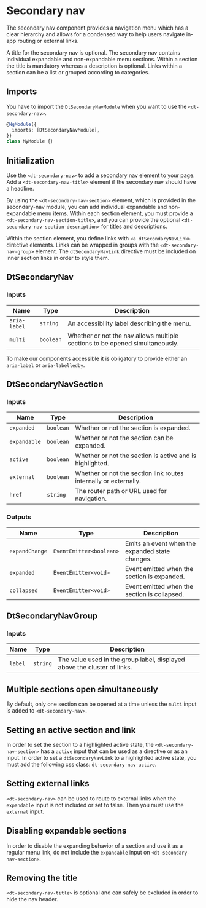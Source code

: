 # Secondary nav

The secondary nav component provides a navigation menu which has a clear
hierarchy and allows for a condensed way to help users navigate in-app routing
or external links.

<docs-source-example example="SecondaryNavDefaultExample"></docs-source-example>

A title for the secondary nav is optional. The secondary nav contains individual
expandable and non-expandable menu sections. Within a section the title is
mandatory whereas a description is optional. Links within a section can be a
list or grouped according to categories.

## Imports

You have to import the `DtSecondaryNavModule` when you want to use the
`<dt-secondary-nav>`.

```typescript
@NgModule({
  imports: [DtSecondaryNavModule],
})
class MyModule {}
```

## Initialization

Use the `<dt-secondary-nav>` to add a secondary nav element to your page. Add a
`<dt-secondary-nav-title>` element if the secondary nav should have a headline.

By using the `<dt-secondary-nav-section>` element, which is provided in the
secondary-nav module, you can add individual expandable and non-expandable menu
items. Within each section element, you must provide a
`<dt-secondary-nav-section-title>`, and you can provide the optional
`<dt-secondary-nav-section-description>` for titles and descriptions.

Within the section element, you define links with `<a dtSecondaryNavLink>`
directive elements. Links can be wrapped in groups with the
`<dt-secondary-nav-group>` element. The `dtSecondaryNavLink` directive must be
included on inner section links in order to style them.

## DtSecondaryNav

### Inputs

| Name         | Type      | Description                                                                  |
| ------------ | --------- | ---------------------------------------------------------------------------- |
| `aria-label` | `string`  | An accessibility label describing the menu.                                  |
| `multi`      | `boolean` | Whether or not the nav allows multiple sections to be opened simultaneously. |

To make our components accessible it is obligatory to provide either an
`aria-label` or `aria-labelledby`.

## DtSecondaryNavSection

### Inputs

| Name         | Type      | Description                                                      |
| ------------ | --------- | ---------------------------------------------------------------- |
| `expanded`   | `boolean` | Whether or not the section is expanded.                          |
| `expandable` | `boolean` | Whether or not the section can be expanded.                      |
| `active`     | `boolean` | Whether or not the section is active and is highlighted.         |
| `external`   | `boolean` | Whether or not the section link routes internally or externally. |
| `href`       | `string`  | The router path or URL used for navigation.                      |

### Outputs

| Name           | Type                    | Description                                     |
| -------------- | ----------------------- | ----------------------------------------------- |
| `expandChange` | `EventEmitter<boolean>` | Emits an event when the expanded state changes. |
| `expanded`     | `EventEmitter<void>`    | Event emitted when the section is expanded.     |
| `collapsed`    | `EventEmitter<void>`    | Event emitted when the section is collapsed.    |

## DtSecondaryNavGroup

### Inputs

| Name    | Type     | Description                                                              |
| ------- | -------- | ------------------------------------------------------------------------ |
| `label` | `string` | The value used in the group label, displayed above the cluster of links. |

## Multiple sections open simultaneously

By default, only one section can be opened at a time unless the `multi` input is
added to `<dt-secondary-nav>`.

<docs-source-example example="SecondaryNavMultiExample"></docs-source-example>

## Setting an active section and link

In order to set the section to a highlighted active state, the
`<dt-secondary-nav-section>` has a `active` input that can be used as a
directive or as an input. In order to set a `dtSecondaryNavLink` to a
highlighted active state, you must add the following css class:
`dt-secondary-nav-active`.

<docs-source-example example="SecondaryNavActiveExample"></docs-source-example>

## Setting external links

`<dt-secondary-nav>` can be used to route to external links when the
`expandable` input is not included or set to false. Then you must use the
`external` input.

<docs-source-example example="SecondaryNavExternalExample"></docs-source-example>

## Disabling expandable sections

In order to disable the expanding behavior of a section and use it as a regular
menu link, do not include the `expandable` input on
`<dt-secondary-nav-section>`.

<docs-source-example example="SecondaryNavExpandableExample"></docs-source-example>

## Removing the title

`<dt-secondary-nav-title>` is optional and can safely be excluded in order to
hide the nav header.

<docs-source-example example="SecondaryNavTitleExample"></docs-source-example>
